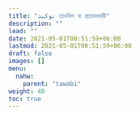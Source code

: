 ```yaml
---
title: "توكيد তাওকিদ বা প্রত্যয়নকারী"
description: ""
lead: ""
date: 2021-05-01T00:51:59+06:00
lastmod: 2021-05-01T00:51:59+06:00
draft: false
images: []
menu: 
  nahw:
    parent: "tawabi"
weight: 40
toc: true
---
```



